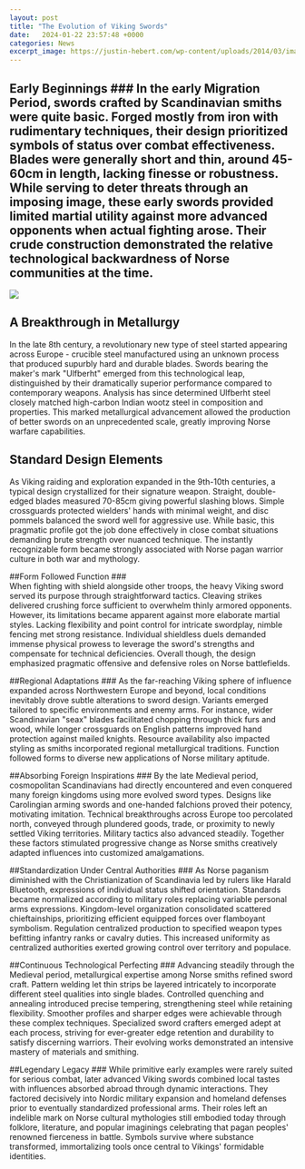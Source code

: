 ```yaml
---
layout: post
title: "The Evolution of Viking Swords"
date:   2024-01-22 23:57:48 +0000
categories: News
excerpt_image: https://justin-hebert.com/wp-content/uploads/2014/03/image1.jpg
---
```

## Early Beginnings ### In the early Migration Period, swords crafted by Scandinavian smiths were quite basic. Forged mostly from iron with rudimentary techniques, their design prioritized symbols of status over combat effectiveness. Blades were generally short and thin, around 45-60cm in length, lacking finesse or robustness. While serving to deter threats through an imposing image, these early swords provided limited martial utility against more advanced opponents when actual fighting arose. Their crude construction demonstrated the relative technological backwardness of Norse communities at the time. 


![](https://justin-hebert.com/wp-content/uploads/2014/03/image1.jpg)
## A Breakthrough in Metallurgy ###  
In the late 8th century, a revolutionary new type of steel started appearing across Europe - crucible steel manufactured using an unknown process that produced supurbly hard and durable blades. Swords bearing the maker's mark "Ulfberht" emerged from this technological leap, distinguished by their dramatically superior performance compared to contemporary weapons. Analysis has since determined Ulfberht steel closely matched high-carbon Indian wootz steel in composition and properties. This marked metallurgical advancement allowed the production of better swords on an unprecedented scale, greatly improving Norse warfare capabilities.

## Standard Design Elements ###
As Viking raiding and exploration expanded in the 9th-10th centuries, a typical design crystallized for their signature weapon. Straight, double-edged blades measured 70-85cm giving powerful slashing blows. Simple crossguards protected wielders' hands with minimal weight, and disc pommels balanced the sword well for aggressive use. While basic, this pragmatic profile got the job done effectively in close combat situations demanding brute strength over nuanced technique. The instantly recognizable form became strongly associated with Norse pagan warrior culture in both war and mythology.  

##Form Followed Function ###  
When fighting with shield alongside other troops, the heavy Viking sword served its purpose through straightforward tactics. Cleaving strikes delivered crushing force sufficient to overwhelm thinly armored opponents. However, its limitations became apparent against more elaborate martial styles. Lacking flexibility and point control for intricate swordplay, nimble fencing met strong resistance. Individual shieldless duels demanded immense physical prowess to leverage the sword's strengths and compensate for technical deficiencies. Overall though, the design emphasized pragmatic offensive and defensive roles on Norse battlefields.

##Regional Adaptations ###
As the far-reaching Viking sphere of influence expanded across Northwestern Europe and beyond, local conditions inevitably drove subtle alterations to sword design. Variants emerged tailored to specific environments and enemy arms. For instance, wider Scandinavian "seax" blades facilitated chopping through thick furs and wood, while longer crossguards on English patterns improved hand protection against mailed knights. Resource availability also impacted styling as smiths incorporated regional metallurgical traditions. Function followed forms to diverse new applications of Norse military aptitude.

##Absorbing Foreign Inspirations ### 
By the late Medieval period, cosmopolitan Scandinavians had directly encountered and even conquered many foreign kingdoms using more evolved sword types. Designs like Carolingian arming swords and one-handed falchions proved their potency, motivating imitation. Technical breakthroughs across Europe too percolated north, conveyed through plundered goods, trade, or proximity to newly settled Viking territories. Military tactics also advanced steadily. Together these factors stimulated progressive change as Norse smiths creatively adapted influences into customized amalgamations. 

##Standardization Under Central Authorities ###
As Norse paganism diminished with the Christianization of Scandinavia led by rulers like Harald Bluetooth, expressions of individual status shifted orientation. Standards became normalized according to military roles replacing variable personal arms expressions. Kingdom-level organization consolidated scattered chieftainships, prioritizing efficient equipped forces over flamboyant symbolism. Regulation centralized production to specified weapon types befitting infantry ranks or cavalry duties. This increased uniformity as centralized authorities exerted growing control over territory and populace.

##Continuous Technological Perfecting ### 
Advancing steadily through the Medieval period, metallurgical expertise among Norse smiths refined sword craft. Pattern welding let thin strips be layered intricately to incorporate different steel qualities into single blades. Controlled quenching and annealing introduced precise tempering, strengthening steel while retaining flexibility. Smoother profiles and sharper edges were achievable through these complex techniques. Specialized sword crafters emerged adept at each process, striving for ever-greater edge retention and durability to satisfy discerning warriors. Their evolving works demonstrated an intensive mastery of materials and smithing.

##Legendary Legacy ###
While primitive early examples were rarely suited for serious combat, later advanced Viking swords combined local tastes with influences absorbed abroad through dynamic interactions. They factored decisively into Nordic military expansion and homeland defenses prior to eventually standardized professional arms. Their roles left an indelible mark on Norse cultural mythologies still embodied today through folklore, literature, and popular imaginings celebrating that pagan peoples' renowned fierceness in battle. Symbols survive where substance transformed, immortalizing tools once central to Vikings' formidable identities.